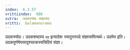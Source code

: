 ```yaml
---
index:  6.3.57
vrittiindex:  980
sutra:  उदकस्योदः संज्ञायाम्
vritti:  balamanorama 
---
```


उदकस्योदः। उदकशब्दस्य `उद` इत्यादेशः स्यादुत्तरपदे संज्ञायामित्यर्थः। उदमेघ इति। उदकपूर्णमेघसादृश्यात्कस्यचिदियं संज्ञा। 


